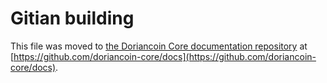 Gitian building
================

This file was moved to [the Doriancoin Core documentation repository](https://github.com/doriancoin-core/docs/blob/master/gitian-building.md) at [https://github.com/doriancoin-core/docs](https://github.com/doriancoin-core/docs).
